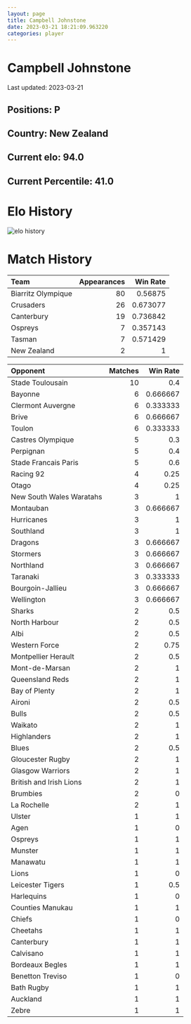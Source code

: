 ```yaml
---  
layout: page  
title: Campbell Johnstone  
date: 2023-03-21 18:21:09.963220  
categories: player  
---
```

# Campbell Johnstone


Last updated: 2023-03-21
## Positions: P

## Country: New Zealand

## Current elo: 94.0

## Current Percentile: 41.0

# Elo History


![elo history](history_CampbellJohnstone.png)
# Match History


| Team               |   Appearances |   Win Rate |
|:-------------------|--------------:|-----------:|
| Biarritz Olympique |            80 |   0.56875  |
| Crusaders          |            26 |   0.673077 |
| Canterbury         |            19 |   0.736842 |
| Ospreys            |             7 |   0.357143 |
| Tasman             |             7 |   0.571429 |
| New Zealand        |             2 |   1        |

| Opponent                 |   Matches |   Win Rate |
|:-------------------------|----------:|-----------:|
| Stade Toulousain         |        10 |   0.4      |
| Bayonne                  |         6 |   0.666667 |
| Clermont Auvergne        |         6 |   0.333333 |
| Brive                    |         6 |   0.666667 |
| Toulon                   |         6 |   0.333333 |
| Castres Olympique        |         5 |   0.3      |
| Perpignan                |         5 |   0.4      |
| Stade Francais Paris     |         5 |   0.6      |
| Racing 92                |         4 |   0.25     |
| Otago                    |         4 |   0.25     |
| New South Wales Waratahs |         3 |   1        |
| Montauban                |         3 |   0.666667 |
| Hurricanes               |         3 |   1        |
| Southland                |         3 |   1        |
| Dragons                  |         3 |   0.666667 |
| Stormers                 |         3 |   0.666667 |
| Northland                |         3 |   0.666667 |
| Taranaki                 |         3 |   0.333333 |
| Bourgoin-Jallieu         |         3 |   0.666667 |
| Wellington               |         3 |   0.666667 |
| Sharks                   |         2 |   0.5      |
| North Harbour            |         2 |   0.5      |
| Albi                     |         2 |   0.5      |
| Western Force            |         2 |   0.75     |
| Montpellier Herault      |         2 |   0.5      |
| Mont-de-Marsan           |         2 |   1        |
| Queensland Reds          |         2 |   1        |
| Bay of Plenty            |         2 |   1        |
| Aironi                   |         2 |   0.5      |
| Bulls                    |         2 |   0.5      |
| Waikato                  |         2 |   1        |
| Highlanders              |         2 |   1        |
| Blues                    |         2 |   0.5      |
| Gloucester Rugby         |         2 |   1        |
| Glasgow Warriors         |         2 |   1        |
| British and Irish Lions  |         2 |   1        |
| Brumbies                 |         2 |   0        |
| La Rochelle              |         2 |   1        |
| Ulster                   |         1 |   1        |
| Agen                     |         1 |   0        |
| Ospreys                  |         1 |   1        |
| Munster                  |         1 |   1        |
| Manawatu                 |         1 |   1        |
| Lions                    |         1 |   0        |
| Leicester Tigers         |         1 |   0.5      |
| Harlequins               |         1 |   0        |
| Counties Manukau         |         1 |   1        |
| Chiefs                   |         1 |   0        |
| Cheetahs                 |         1 |   1        |
| Canterbury               |         1 |   1        |
| Calvisano                |         1 |   1        |
| Bordeaux Begles          |         1 |   1        |
| Benetton Treviso         |         1 |   0        |
| Bath Rugby               |         1 |   1        |
| Auckland                 |         1 |   1        |
| Zebre                    |         1 |   1        |